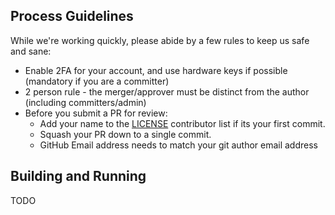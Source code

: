 ## Process Guidelines

While we're working quickly, please abide by a few rules to keep us safe and sane:
* Enable 2FA for your account, and use hardware keys if possible (mandatory if you are a committer)
* 2 person rule - the merger/approver must be distinct from the author (including committers/admin)
* Before you submit a PR for review:
  * Add your name to the [LICENSE](LICENSE) contributor list if its your first commit.
  * Squash your PR down to a single commit.
  * GitHub Email address needs to match your git author email address

## Building and Running

TODO

